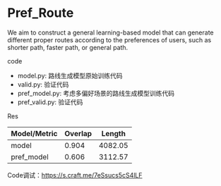 # Pref_Route

We aim to construct a general learning-based model that can generate different proper routes according to the preferences of users, such as shorter path, faster path, or general path.



code

- model.py: 路线生成模型原始训练代码
- valid.py: 验证代码
- pref_model.py: 考虑多偏好场景的路线生成模型训练代码
- pref_valid.py: 验证代码



Res

| Model/Metric | Overlap | Length  |
| ------------ | ------- | ------- |
| model        | 0.904   | 4082.05 |
| pref_model   | 0.606   | 3112.57 |



Code调试：https://s.craft.me/7eSsucs5cS4lLF
